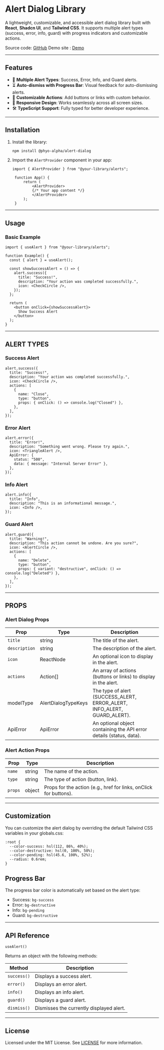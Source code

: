 # Alert Dialog Library

A lightweight, customizable, and accessible alert dialog library built with **React**, **Shadcn UI**, and **Tailwind CSS**. It supports multiple alert types (success, error, info, guard) with progress indicators and customizable actions.

Source code: [GitHub](https://github.com/Phyo-Alpha/Alert-Dialog)
Demo site : [Demo](https://alert-dialog.vercel.app)

---

## Features

- 🚀 **Multiple Alert Types**: Success, Error, Info, and Guard alerts.
- ⏳ **Auto-dismiss with Progress Bar**: Visual feedback for auto-dismissing alerts.
- 🎨 **Customizable Actions**: Add buttons or links with custom behavior.
- 📱 **Responsive Design**: Works seamlessly across all screen sizes.
- 🛠 **TypeScript Support**: Fully typed for better developer experience.

---

## Installation

1. Install the library:

   ```bash
   npm install @phyo-alpha/alert-dialog
   ```
2. Import the `AlertProvider` component in your app:

   ```code
   import { AlertProvider } from "@your-library/alerts";

    function App() {
        return (
            <AlertProvider>
            {/* Your app content */}
            </AlertProvider>
        );
    }
   ```

---

## Usage

### Basic Example

```code
import { useAlert } from "@your-library/alerts";

function Example() {
  const { alert } = useAlert();

  const showSuccessAlert = () => {
    alert.success({
      title: "Success!",
      description: "Your action was completed successfully.",
      icon: <CheckCircle />,
    });
  };

  return (
    <button onClick={showSuccessAlert}>
      Show Success Alert
    </button>
  );
}
```

---

## ALERT TYPES

### Success Alert

```code
alert.success({
  title: "Success!",
  description: "Your action was completed successfully.",
  icon: <CheckCircle />,
  actions: [
    {
      name: "Close",
      type: "button",
      props: { onClick: () => console.log("Closed") },
    },
  ],
});
```

### Error Alert

```code
alert.error({
  title: "Error!",
  description: "Something went wrong. Please try again.",
  icon: <TriangleAlert />,
  ApiError: {
    status: "500",
    data: { message: "Internal Server Error" },
  },
});
```

### Info Alert

```code
alert.info({
  title: "Info",
  description: "This is an informational message.",
  icon: <Info />,
});
```

### Guard Alert

```code
alert.guard({
  title: "Warning!",
  description: "This action cannot be undone. Are you sure?",
  icon: <AlertCircle />,
  actions: [
    {
      name: "Delete",
      type: "button",
      props: { variant: "destructive", onClick: () => console.log("Deleted") },
    },
  ],
});
```

---

## PROPS

### Alert Dialog Props

| Prop            | Type                | Description                                                              |
| --------------- | ------------------- | ------------------------------------------------------------------------ |
| `title`       | string              | The title of the alert.                                                  |
| `description` | string              | The description of the alert.                                            |
| `icon`        | ReactNode           | An optional icon to display in the alert.                                |
| `actions`     | Action[]            | An array of actions (buttons or links) to display in the alert.          |
| modelType       | AlertDialogTypeKeys | The type of alert (SUCCESS_ALERT, ERROR_ALERT, INFO_ALERT, GUARD_ALERT). |
| ApiError        | ApiError            | An optional object containing the API error details (status, data).      |

### Alert Action Props

| Prop      | Type   | Description                                                       |
| --------- | ------ | ----------------------------------------------------------------- |
| `name`  | string | The name of the action.                                           |
| `type`  | string | The type of action (button, link).                                |
| `props` | object | Props for the action (e.g., href for links, onClick for buttons). |

---

## Customization

You can customize the alert dialog by overriding the default Tailwind CSS variables in your globals.css:

```code
:root {
  --color-success: hsl(112, 86%, 40%);
  --color-destructive: hsl(0, 100%, 50%);
  --color-pending: hsl(45.6, 100%, 52%);
  --radius: 0.6rem;
}
```

## Progress Bar

The progress bar color is automatically set based on the alert type:

- Success: `bg-success`
- Error: `bg-destructive`
- Info: `bg-pending`
- Guard: `bg-destructive`

---

## API Reference

`useAlert()`

Returns an object with the following methods:

| Method        | Description                              |
| ------------- | ---------------------------------------- |
| `success()` | Displays a success alert.                |
| `error()`   | Displays an error alert.                 |
| `info()`    | Displays an info alert.                  |
| `guard()`   | Displays a guard alert.                  |
| `dismiss()` | Dismisses the currently displayed alert. |

---

## License

Licensed  under the MIT License. See [LICENSE](LICENSE) for more information.
